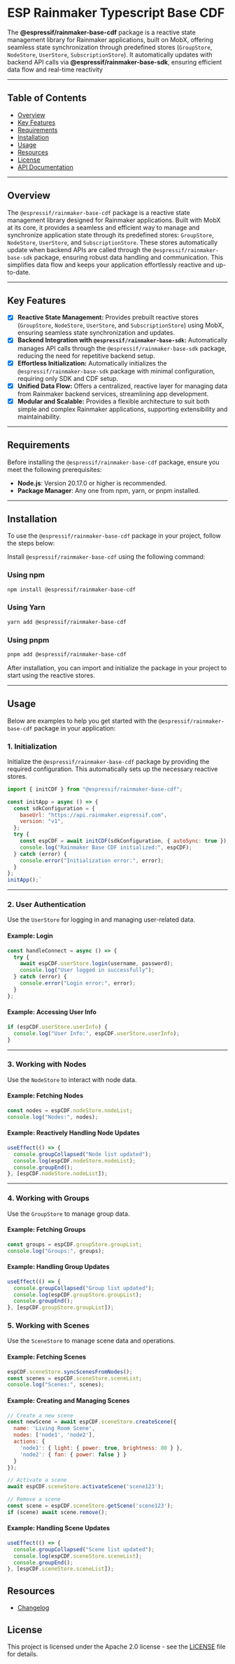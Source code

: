 # ESP Rainmaker Typescript Base CDF

The **@espressif/rainmaker-base-cdf** package is a reactive state management library for Rainmaker applications, built on MobX, offering seamless state synchronization through predefined stores (`GroupStore`, `NodeStore`, `UserStore`, `SubscriptionStore`). It automatically updates with backend API calls via **@espressif/rainmaker-base-sdk**, ensuring efficient data flow and real-time reactivity

---

## Table of Contents

- [Overview](#overview)
- [Key Features](#key-features)
- [Requirements](#requirements)
- [Installation](#installation)
- [Usage](#usage)
- [Resources](#resources)
- [License](#license)
- [API Documentation](https://espressif.github.io/esp-rainmaker-app-cdf-ts/)

---

## Overview

The `@espressif/rainmaker-base-cdf` package is a reactive state management library designed for Rainmaker applications. Built with MobX at its core, it provides a seamless and efficient way to manage and synchronize application state through its predefined stores: `GroupStore`, `NodeStore`, `UserStore`, and `SubscriptionStore`. These stores automatically update when backend APIs are called through the `@espressif/rainmaker-base-sdk` package, ensuring robust data handling and communication. This simplifies data flow and keeps your application effortlessly reactive and up-to-date.

---

## Key Features

- [x] **Reactive State Management:** Provides prebuilt reactive stores (`GroupStore`, `NodeStore`, `UserStore`, and `SubscriptionStore`) using MobX, ensuring seamless state synchronization and updates.
- [x] **Backend Integration with `@espressif/rainmaker-base-sdk`:** Automatically manages API calls through the `@espressif/rainmaker-base-sdk` package, reducing the need for repetitive backend setup.
- [x] **Effortless Initialization:** Automatically initializes the `@espressif/rainmaker-base-sdk` package with minimal configuration, requiring only SDK and CDF setup.
- [x] **Unified Data Flow:** Offers a centralized, reactive layer for managing data from Rainmaker backend services, streamlining app development.
- [x] **Modular and Scalable:** Provides a flexible architecture to suit both simple and complex Rainmaker applications, supporting extensibility and maintainability.

---

## Requirements

Before installing the `@espressif/rainmaker-base-cdf` package, ensure you meet the following prerequisites:

- **Node.js**: Version 20.17.0 or higher is recommended.
- **Package Manager**: Any one from npm, yarn, or pnpm installed.

---

## Installation

To use the `@espressif/rainmaker-base-cdf` package in your project, follow the steps below:

Install `@espressif/rainmaker-base-cdf` using the following command:

### Using npm

```bash
npm install @espressif/rainmaker-base-cdf
```

### Using Yarn

```bash
yarn add @espressif/rainmaker-base-cdf
```

### Using pnpm

```bash
pnpm add @espressif/rainmaker-base-cdf
```

After installation, you can import and initialize the package in your project to start using the reactive stores.

---

## Usage

Below are examples to help you get started with the `@espressif/rainmaker-base-cdf` package in your application:

### 1. **Initialization**

Initialize the `@espressif/rainmaker-base-cdf` package by providing the required configuration. This automatically sets up the necessary reactive stores.

```javascript
import { initCDF } from "@espressif/rainmaker-base-cdf";

const initApp = async () => {
  const sdkConfiguration = {
    baseUrl: "https://api.rainmaker.espressif.com",
    version: "v1",
  };
  try {
    const espCDF = await initCDF(sdkConfiguration, { autoSync: true });
    console.log("Rainmaker Base CDF initialized:", espCDF);
  } catch (error) {
    console.error("Initialization error:", error);
  }
};
initApp();`
```

---

### 2. **User Authentication**

Use the `UserStore` for logging in and managing user-related data.

#### Example: Login

```javascript
const handleConnect = async () => {
  try {
    await espCDF.userStore.login(username, password);
    console.log("User logged in successfully");
  } catch (error) {
    console.error("Login error:", error);
  }
};
```

#### Example: Accessing User Info

```javascript
if (espCDF.userStore.userInfo) {
  console.log("User Info:", espCDF.userStore.userInfo);
}
```

---

### 3. **Working with Nodes**

Use the `NodeStore` to interact with node data.

#### Example: Fetching Nodes

```javascript
const nodes = espCDF.nodeStore.nodeList;
console.log("Nodes:", nodes);
```

#### Example: Reactively Handling Node Updates

```javascript
useEffect(() => {
  console.groupCollapsed("Node list updated");
  console.log(espCDF.nodeStore.nodeList);
  console.groupEnd();
}, [espCDF.nodeStore.nodeList]);
```

---

### 4. **Working with Groups**

Use the `GroupStore` to manage group data.

#### Example: Fetching Groups

```javascript
const groups = espCDF.groupStore.groupList;
console.log("Groups:", groups);
```

#### Example: Handling Group Updates

```javascript
useEffect(() => {
  console.groupCollapsed("Group list updated");
  console.log(espCDF.groupStore.groupList);
  console.groupEnd();
}, [espCDF.groupStore.groupList]);
```

### 5. **Working with Scenes**

Use the `SceneStore` to manage scene data and operations.

#### Example: Fetching Scenes

```javascript
espCDF.sceneStore.syncScenesFromNodes();
const scenes = espCDF.sceneStore.sceneList;
console.log("Scenes:", scenes);
```

#### Example: Creating and Managing Scenes

```javascript
// Create a new scene
const newScene = await espCDF.sceneStore.createScene({
  name: 'Living Room Scene',
  nodes: ['node1', 'node2'],
  actions: {
    'node1': { light: { power: true, brightness: 80 } },
    'node2': { fan: { power: false } }
  }
});

// Activate a scene
await espCDF.sceneStore.activateScene('scene123');

// Remove a scene
const scene = espCDF.sceneStore.getScene('scene123');
if (scene) await scene.remove();
```

#### Example: Handling Scene Updates

```javascript
useEffect(() => {
  console.groupCollapsed("Scene list updated");
  console.log(espCDF.sceneStore.sceneList);
  console.groupEnd();
}, [espCDF.sceneStore.sceneList]);
```

## Resources

- [Changelog](CHANGELOG.md)

## License

This project is licensed under the Apache 2.0 license - see the [LICENSE](LICENSE) file for details.
